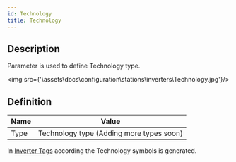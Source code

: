 ```yaml
---
id: Technology
title: Technology
---
```


## Description

Parameter is used to define Technology type.

<img src={'\\assets\\docs\\configuration\\stations\\inverters\\Technology.jpg'}/>

## Definition

| Name              |      Value
| -------------     | :-----------:
| Type              | Technology type (Adding more types soon)

In [Inverter Tags](../../generation/tags/Inverters) according the Technology symbols is generated.